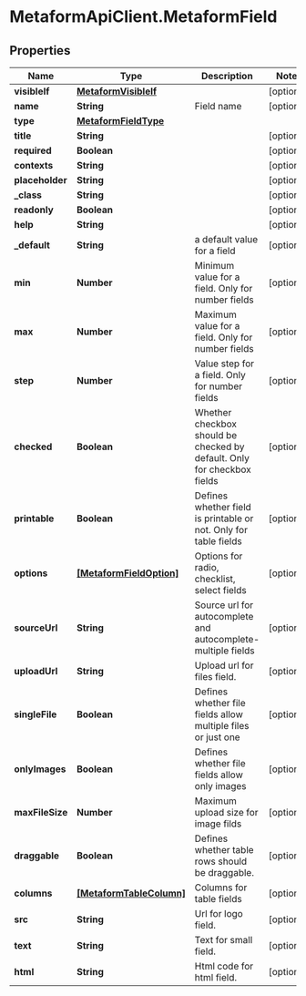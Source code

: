 # MetaformApiClient.MetaformField

## Properties
Name | Type | Description | Notes
------------ | ------------- | ------------- | -------------
**visibleIf** | [**MetaformVisibleIf**](MetaformVisibleIf.md) |  | [optional] 
**name** | **String** | Field name | [optional] 
**type** | [**MetaformFieldType**](MetaformFieldType.md) |  | 
**title** | **String** |  | [optional] 
**required** | **Boolean** |  | [optional] 
**contexts** | **String** |  | [optional] 
**placeholder** | **String** |  | [optional] 
**_class** | **String** |  | [optional] 
**readonly** | **Boolean** |  | [optional] 
**help** | **String** |  | [optional] 
**_default** | **String** | a default value for a field | [optional] 
**min** | **Number** | Minimum value for a field. Only for number fields | [optional] 
**max** | **Number** | Maximum value for a field. Only for number fields | [optional] 
**step** | **Number** | Value step for a field. Only for number fields | [optional] 
**checked** | **Boolean** | Whether checkbox should be checked by default. Only for checkbox fields | [optional] 
**printable** | **Boolean** | Defines whether field is printable or not. Only for table fields | [optional] 
**options** | [**[MetaformFieldOption]**](MetaformFieldOption.md) | Options for radio, checklist, select fields | [optional] 
**sourceUrl** | **String** | Source url for autocomplete and autocomplete-multiple fields | [optional] 
**uploadUrl** | **String** | Upload url for files field. | [optional] 
**singleFile** | **Boolean** | Defines whether file fields allow multiple files or just one | [optional] 
**onlyImages** | **Boolean** | Defines whether file fields allow only images | [optional] 
**maxFileSize** | **Number** | Maximum upload size for image filds | [optional] 
**draggable** | **Boolean** | Defines whether table rows should be draggable. | [optional] 
**columns** | [**[MetaformTableColumn]**](MetaformTableColumn.md) | Columns for table fields | [optional] 
**src** | **String** | Url for logo field. | [optional] 
**text** | **String** | Text for small field. | [optional] 
**html** | **String** | Html code for html field. | [optional] 


